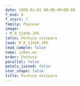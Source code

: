 ```yaml
---
date: 1900-01-01 00:00:00+00:00
f_end: 8
f_start: 7
family: Poaceae
image:
- M_0_11436.JPG
latin: Festuca vivipara
lead: M_0_11436.JPG
lead_sample: false
name: index.en
order: Festuca
parallel: false
petals_joined: false
star_shape: false
title: Festuca vivipara
---
```

